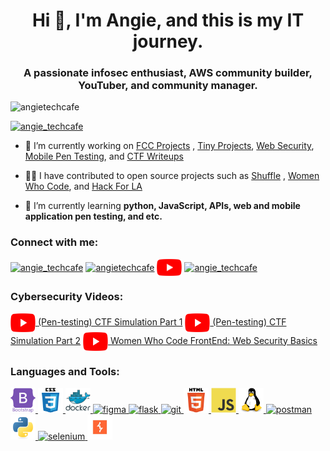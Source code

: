 <h1 align="center">Hi 👋, I'm Angie, and this is my IT journey.</h1>
<h3 align="center">A passionate infosec enthusiast, AWS community builder, YouTuber, and community manager.</h3>

<p align="left"> <img src="https://komarev.com/ghpvc/?username=angietechcafe&label=Profile%20views&color=0e75b6&style=flat" alt="angietechcafe" /> </p>

<p align="left"> <a href="https://twitter.com/angie_techcafe" target="blank"><img src="https://img.shields.io/twitter/follow/angie_techcafe?logo=twitter&style=for-the-badge" alt="angie_techcafe" /></a> </p>

- 🔭 I’m currently working on [FCC Projects](https://github.com/angieintech/FCC-Projects) , [Tiny Projects](https://github.com/angieintech/Tiny-Projects), [Web Security](https://github.com/angieintech/Web-Security), [Mobile Pen Testing](https://github.com/angieintech/Mobile-Pen-Testing), and [CTF Writeups](https://github.com/angieintech/CTFWriteUps) 

- 👩‍💻 I have contributed to open source projects such as [Shuffle](https://github.com/orgs/Shuffle/teams/automation-dev) , [Women Who Code](https://github.com/ncclementi/wwc_test/pull/1), and [Hack For LA](https://github.com/orgs/hackforla/teams/engineering-write/members) 

- 🌱 I’m currently learning **python, JavaScript, APIs, web and mobile application pen testing, and etc.**

<h3 align="left">Connect with me:</h3>
<p align="left">
<a href="https://twitter.com/angie_techcafe" target="blank"><img align="center" src="https://raw.githubusercontent.com/rahuldkjain/github-profile-readme-generator/master/src/images/icons/Social/twitter.svg" alt="angie_techcafe" height="30" width="40" /></a>
<a href="https://www.linkedin.com/in/angietechcafe" target="blank"><img align="center" src="https://raw.githubusercontent.com/rahuldkjain/github-profile-readme-generator/master/src/images/icons/Social/linked-in-alt.svg" alt="angietechcafe" height="30" width="40" /></a>
<a href="https://www.youtube.com/channel/UChqJoKsIo40lKgLdAvz-jZw" target="blank"><img align="center" src="https://raw.githubusercontent.com/angieintech/img/fcca9767a63889215e37af75c2cb09ce5fe543d6/YouTube%20Logo.svg" alt="angieintech height="30 width="40" /></a>
<a href="https://www.instagram.com/angie_techcafe/" target="blank"><img align="center" src="https://github.com/angie_techcafe/img/blob/main/instagram-g57f32183e_640.jpg?raw=true" alt="angie_techcafe" height="30" width="40" /></a>

  
</p>

<h3 align="left">Cybersecurity Videos:</h3>
<p align="left">
<a href="https://youtu.be/9KiTLc1URKA"/><img align="center" src="https://raw.githubusercontent.com/angieintech/img/fcca9767a63889215e37af75c2cb09ce5fe543d6/YouTube%20Logo.svg" alt="Pen Testing Video 1" height="30" width="40" /> (Pen-testing) CTF Simulation Part 1</a>
<a href="https://youtu.be/c3XmTtd7JDU"/><img align="center" src="https://raw.githubusercontent.com/angieintech/img/fcca9767a63889215e37af75c2cb09ce5fe543d6/YouTube%20Logo.svg" alt="Pen Testing Video 2" height="30" width="40" /> (Pen-testing) CTF Simulation Part 2</a>
<a href="https://youtu.be/n_ZNhppzByg"><img align="center" src="https://raw.githubusercontent.com/angieintech/img/fcca9767a63889215e37af75c2cb09ce5fe543d6/YouTube%20Logo.svg" alt="Pen Testing Video 2" height="30" width="40" /> Women Who Code FrontEnd: Web Security Basics</a>
</p>

<h3 align="left">Languages and Tools:</h3>
<p align="left"> <a href="https://getbootstrap.com" target="_blank" rel="noreferrer"> <img src="https://raw.githubusercontent.com/devicons/devicon/master/icons/bootstrap/bootstrap-plain-wordmark.svg" alt="bootstrap" width="40" height="40"/> </a> <a href="https://www.w3schools.com/css/" target="_blank" rel="noreferrer"> <img src="https://raw.githubusercontent.com/devicons/devicon/master/icons/css3/css3-original-wordmark.svg" alt="css3" width="40" height="40"/> </a> <a href="https://www.docker.com/" target="_blank" rel="noreferrer"> <img src="https://raw.githubusercontent.com/devicons/devicon/master/icons/docker/docker-original-wordmark.svg" alt="docker" width="40" height="40"/> </a> <a href="https://www.figma.com/" target="_blank" rel="noreferrer"> <img src="https://www.vectorlogo.zone/logos/figma/figma-icon.svg" alt="figma" width="40" height="40"/> </a> <a href="https://flask.palletsprojects.com/" target="_blank" rel="noreferrer"> <img src="https://www.vectorlogo.zone/logos/pocoo_flask/pocoo_flask-icon.svg" alt="flask" width="40" height="40"/> </a> <a href="https://git-scm.com/" target="_blank" rel="noreferrer"> <img src="https://www.vectorlogo.zone/logos/git-scm/git-scm-icon.svg" alt="git" width="40" height="40"/> </a> <a href="https://www.w3.org/html/" target="_blank" rel="noreferrer"> <img src="https://raw.githubusercontent.com/devicons/devicon/master/icons/html5/html5-original-wordmark.svg" alt="html5" width="40" height="40"/> </a> <a href="https://developer.mozilla.org/en-US/docs/Web/JavaScript" target="_blank" rel="noreferrer"> <img src="https://raw.githubusercontent.com/devicons/devicon/master/icons/javascript/javascript-original.svg" alt="javascript" width="40" height="40"/> </a> <a href="https://www.linux.org/" target="_blank" rel="noreferrer"> <img src="https://raw.githubusercontent.com/devicons/devicon/master/icons/linux/linux-original.svg" alt="linux" width="40" height="40"/> </a> <a href="https://postman.com" target="_blank" rel="noreferrer"> <img src="https://www.vectorlogo.zone/logos/getpostman/getpostman-icon.svg" alt="postman" width="40" height="40"/> </a> <a href="https://www.python.org" target="_blank" rel="noreferrer"> <img src="https://raw.githubusercontent.com/devicons/devicon/master/icons/python/python-original.svg" alt="python" width="40" height="40"/> </a> <a href="https://www.selenium.dev" target="_blank" rel="noreferrer"> <img src="https://raw.githubusercontent.com/detain/svg-logos/780f25886640cef088af994181646db2f6b1a3f8/svg/selenium-logo.svg" alt="selenium" width="40" height="40"/> </a> <a href="https://portswigger.net/burp" target="_blank" rel="noreferrer"> <img src="https://github.com/angieintech/img/blob/main/Burp%20Suite%20.jpeg?raw=true" alt="burpsuite" width="40" height="40"/> </a></p>
